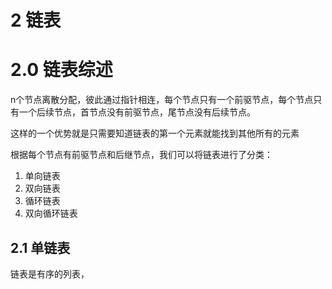 <!--
 * @Author: your name
 * @Date: 2020-04-15 22:09:19
 * @LastEditTime: 2020-04-27 20:55:23
 * @LastEditors: Please set LastEditors
 * @Description: In User Settings Edit
 * @FilePath: \docs\4.algorithm\1.algorithm\2-链表.md
 -->
# 2 链表

# 2.0 链表综述

n个节点离散分配，彼此通过指针相连，每个节点只有一个前驱节点，每个节点只有一个后续节点，首节点没有前驱节点，尾节点没有后续节点。

这样的一个优势就是只需要知道链表的第一个元素就能找到其他所有的元素

根据每个节点有前驱节点和后继节点，我们可以将链表进行了分类：

1. 单向链表
2. 双向链表
3. 循环链表
4. 双向循环链表


## 2.1 单链表

链表是有序的列表，